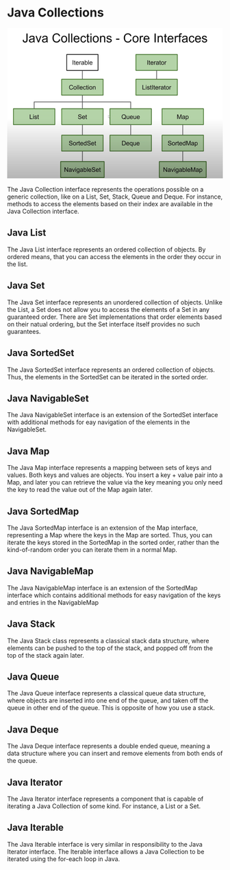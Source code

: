 # Java Collections

![img.png](img.png)

The Java Collection interface represents the operations possible on a generic collection, like on a List, Set, Stack, Queue
and Deque. For instance, methods to access the elements based on their index are available in the Java Collection interface.

## Java List

The Java List interface represents an ordered collection of objects. By ordered means, that you can access the elements in the order they occur in the list.

## Java Set

The Java Set interface represents an unordered collection of objects. Unlike the List, a Set does not allow you to access the elements
of a Set in any guaranteed order. There are Set implementations that order elements based on their natual ordering, but the Set interface itself provides no such guarantees.

## Java SortedSet

The Java SortedSet interface represents an ordered collection of objects. Thus, the elements in the SortedSet can be iterated in the sorted order.

## Java NavigableSet

The Java NavigableSet interface is an extension of the SortedSet interface with additional methods for eay navigation of the elements in the NavigableSet.

## Java Map

The Java Map interface represents a mapping between sets of keys and values. Both keys and values are objects. You insert a key + value pair into a Map, and later you can retrieve the value via the key
meaning you only need the key to read the value out of the Map again later.

## Java SortedMap

The Java SortedMap interface is an extension of the Map interface, representing a Map where the keys in the Map are sorted.
Thus, you can iterate the keys stored in the SortedMap in the sorted order, rather than the kind-of-random order you can iterate them in a normal Map.

## Java NavigableMap

The Java NavigableMap interface is an extension of the SortedMap interface which contains additional methods for easy navigation of the keys and entries in the NavigableMap

## Java Stack

The Java Stack class represents a classical stack data structure, where elements can be pushed to the top of the stack, and popped off from the top of the stack again later.


## Java Queue

The Java Queue interface represents a classical queue data structure, where objects are inserted into one end of the queue, and taken off the queue in other end of the queue. This is opposite of how you use a stack.

## Java Deque

The Java Deque interface represents a double ended queue, meaning a data structure where you can insert and remove elements from both ends of the queue.

## Java Iterator

The Java Iterator interface represents a component that is capable of iterating a Java Collection of some kind. For instance, a List or a Set.

## Java Iterable

The Java Iterable interface is very similar in responsibility to the Java Iterator interface. The Iterable interface allows a Java Collection to be iterated using the for-each loop in Java.